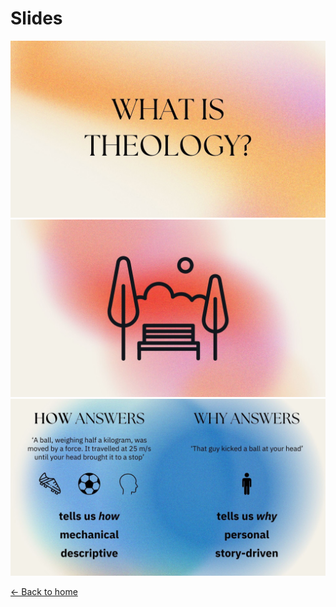 <!-- layout: center -->
# Slides

<div class="center">
  <img src="slide1.JPG" alt="Slide 1">
  <img src="slide2.JPG" alt="Slide 2">
  <img src="slide3.JPG" alt="Slide 3">
</div>

[← Back to home](index.html)